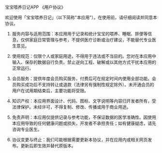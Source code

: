 宝宝喂养日记APP 《用户协议》

欢迎使用「宝宝喂养日记」（以下简称"本应用"）。在使用前，请仔细阅读并同意本协议。

1. 服务内容与适用范围：本应用用于记录和统计宝宝的喂养、睡眠、排便等信息，仅供家庭日常管理与参考，不提供医疗诊断或治疗建议，不能替代专业医生意见。

2. 使用规范：仅限个人或家庭用途，不得用于违法或不当目的。您对在本应用中输入、保存的数据自行负责。禁止逆向工程、破解或以其他方式干扰本应用的正常运行。

3. 会员服务：提供年度会员购买服务，付费后可在规定时间内使用全部功能。会员购买成功后不支持转让或退款（法律另有强制性规定除外）。未开通会员的用户在试用期结束后，主要功能将受限。

4. 知识产权：本应用界面设计、代码、图标、文字说明等内容归开发者所有，受法律保护。未经许可，不得复制、修改、传播或用于商业用途。

5. 免责声明：本应用仅提供记录与参考功能，不保证数据的医学准确性。因使用本应用导致的任何健康问题或损失，开发者不承担责任；如有健康疑虑，请先咨询专业医生。

6. 协议变更与终止：我们可能根据需要更新本协议，并在应用内或相关网页发布。更新后即生效并替代原版本。
